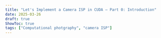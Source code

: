 ```yaml
---
title: "Let's Implement a Camera ISP in CUDA – Part 0: Introduction"
date: 2025-03-26
draft: true
ShowToc: true
tags: ["Computational photgraphy", "camera ISP"]
---
```

